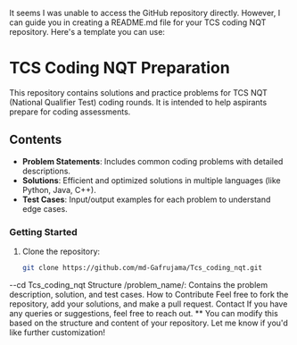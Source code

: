 It seems I was unable to access the GitHub repository directly. However, I can guide you in creating a README.md file for your TCS coding NQT repository. Here's a template you can use:
# TCS Coding NQT Preparation

This repository contains solutions and practice problems for TCS NQT (National Qualifier Test) coding rounds. It is intended to help aspirants prepare for coding assessments.

## Contents

- **Problem Statements**: Includes common coding problems with detailed descriptions.
- **Solutions**: Efficient and optimized solutions in multiple languages (like Python, Java, C++).
- **Test Cases**: Input/output examples for each problem to understand edge cases.

### Getting Started

1. Clone the repository:
   ```bash
   git clone https://github.com/md-Gafrujama/Tcs_coding_nqt.git
--cd Tcs_coding_nqt
Structure
/problem_name/: Contains the problem description, solution, and test cases.
How to Contribute
Feel free to fork the repository, add your solutions, and make a pull request.
Contact
If you have any queries or suggestions, feel free to reach out.
**
You can modify this based on the structure and content of your repository. Let me know if you'd like further customization!
